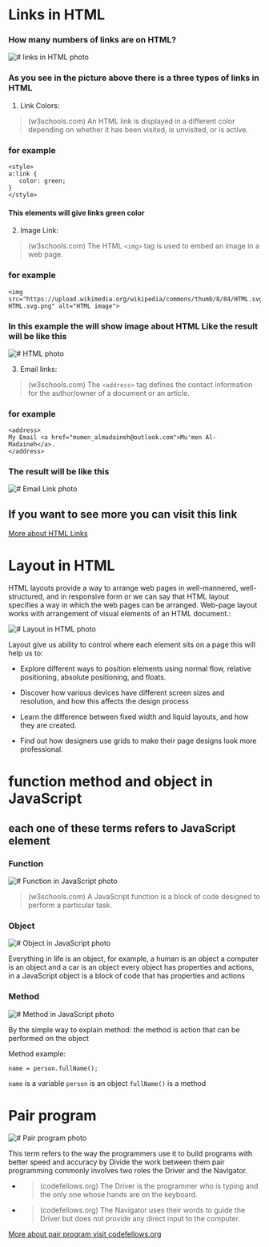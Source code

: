# Links in HTML

### How many numbers of links are on HTML?

![# links in HTML photo](https://www.tutorialbrain.com/wp-content/uploads/2019/02/Links-in-HTML-1.jpg)

### As you see in the picture above there is a three types of links in HTML

1. Link Colors:

> (w3schools.com) An HTML link is displayed in a different color depending on whether it has been visited, is unvisited, or is active.

### for example

```
<style>
a:link {
   color: green;
}
</style>
```

#### This elements will give links green color

2. Image Link:

> (w3schools.com) The HTML `<img>` tag is used to embed an image in a web page.

### for example

```
<img src="https://upload.wikimedia.org/wikipedia/commons/thumb/8/84/HTML.svg/260px-HTML.svg.png" alt="HTML image">
```

### In this example the  will show image about HTML Like the result will be like this

![# HTML photo](https://upload.wikimedia.org/wikipedia/commons/thumb/8/84/HTML.svg/260px-HTML.svg.png)

3. Email links:

> (w3schools.com) The `<address>` tag defines the contact information for the author/owner of a document or an article.

### for example

```
<address>
My Email <a href="mumen_almadaineh@outlook.com">Mu'men Al-Madaineh</a>.
</address>
```

### The result will be like this

![# Email Link photo](EmailLink.png)

## If you want to see more you can  visit this link

[More about HTML Links](https://www.tutorialbrain.com/html_tutorial/html_links/)

# Layout in HTML

HTML layouts provide a way to arrange web pages in well-mannered, well-structured, and in responsive form or we can say that HTML layout specifies a way in which the web pages can be arranged. Web-page layout works with arrangement of visual elements of an HTML document.:

![# Layout in HTML photo](https://data-flair.training/blogs/wp-content/uploads/sites/2/2020/07/HTML-Layout-df.jpg)

Layout give us ability to control where each element sits on a page this will help us to:

- Explore different ways to position elements using normal flow, relative positioning, absolute positioning, and floats.

- Discover how various devices have different screen sizes and resolution, and how this affects the design process

- Learn the difference between fixed width and liquid layouts, and how they are created.

- Find out how designers use grids to make their page designs look more professional.

# function method and object in JavaScript

## each one of these terms refers to JavaScript element

### Function

![# Function in JavaScript photo](https://data-flair.training/blogs/wp-content/uploads/sites/2/2019/03/JavaScript-function-tutorial-1200x900.jpg)

> (w3schools.com) A JavaScript function is a block of code designed to perform a particular task.

### Object

![# Object in JavaScript photo](https://www.tutsmake.com/wp-content/uploads/2020/05/JavaScript-Objects.jpeg)

Everything in life is an object, for example, a human is an object a computer is an object and a car is an object every object has properties and actions, in a JavaScript object is a block of code that has properties and actions

### Method

![# Method in JavaScript photo](https://dmitripavlutin.com/static/d0597f7819971bf2b124b653b673eb29/05127/cover-2.png)

By the simple way to explain method: the method is action that can be performed on the object

Method example:

```
name = person.fullName();
```

`name` is a variable `person` is an object `fullName()` is a method

# Pair program

![# Pair program photo](https://next-cdn.codementor.io/images/pair-programming/pair-programming-hero.png)

This term refers to the way the programmers use it to build programs with better speed and accuracy by Divide the work between them pair programming commonly involves two roles the Driver and the Navigator.

- > (codefellows.org) The Driver is the programmer who is typing and the only one whose hands are on the keyboard.

- > (codefellows.org) The Navigator uses their words to guide the Driver but does not provide any direct input to the computer.

[More about pair program visit  codefellows.org](https://www.codefellows.org/blog/6-reasons-for-pair-programming/)